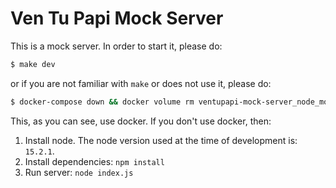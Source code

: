 # Ven Tu Papi Mock Server

This is a mock server. In order to start it, please do:

```bash
$ make dev
```

or if you are not familiar with `make` or does not use it, please do:

```bash
$ docker-compose down && docker volume rm ventupapi-mock-server_node_modules && docker-compose build --no-cache && docker-compose up server
```

This, as you can see, use docker. If you don't use docker, then:

1. Install node. The node version used at the time of development is: `15.2.1`.
2. Install dependencies: `npm install`
3. Run server: `node index.js`
